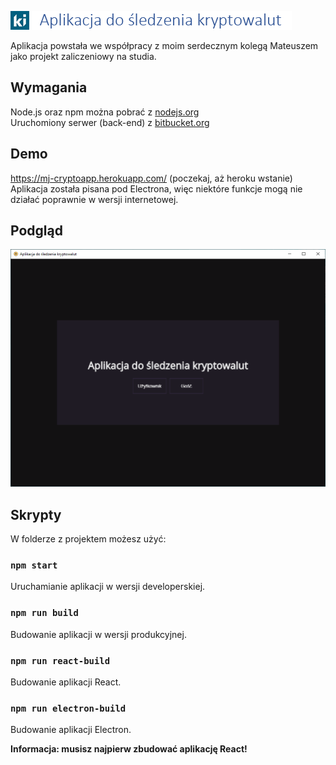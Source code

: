 ![LOGO](./docs/logo.png)

Aplikacja powstała we współpracy z moim serdecznym kolegą Mateuszem jako projekt zaliczeniowy na studia.

## Wymagania
Node.js oraz npm można pobrać z [nodejs.org](https://nodejs.org)<br />
Uruchomiony serwer (back-end) z [bitbucket.org](https://bitbucket.org/Mateusze/crypto-service/src/master/)

## Demo
https://mj-cryptoapp.herokuapp.com/ (poczekaj, aż heroku wstanie)
Aplikacja została pisana pod Electrona, więc niektóre funkcje mogą nie działać poprawnie w wersji internetowej.

## Podgląd
![PREVIEW](./docs/preview.gif)

## Skrypty

W folderze z projektem możesz użyć:

### `npm start`

Uruchamianie aplikacji w wersji developerskiej.<br />

### `npm run build`

Budowanie aplikacji w wersji produkcyjnej.<br />

### `npm run react-build`

Budowanie aplikacji React.<br />

### `npm run electron-build`

Budowanie aplikacji Electron.<br />

**Informacja: musisz najpierw zbudować aplikację React!**
